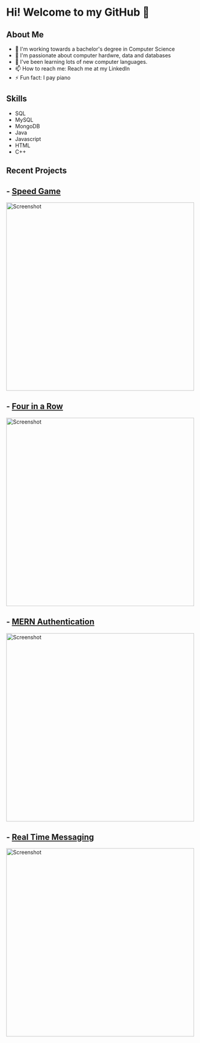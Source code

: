 # Hi! Welcome to my GitHub 👋

## About Me  
- 🔭 I'm working towards a bachelor's degree in Computer Science
- 💙 I'm passionate about computer hardwre, data and databases
- 🌱 I've been learning lots of new computer languages.
- 📫 How to reach me: Reach me at my LinkedIn
- ⚡ Fun fact: I pay piano

## Skills
- SQL
- MySQL
- MongoDB
- Java
- Javascript
- HTML
- C++

## Recent Projects

### 
## - [Speed Game](https://github.com/jessicacaron/Redacted_Speed_Game/tree/Version-2.0)
<img width="500" alt="Screenshot" src="https://vladistech1.github.io/images/SpeedPic2Lobby.jpg">

## - [Four in a Row](https://github.com/VLADisTECH1/FourInARow)
<img width="500" alt="Screenshot" src="https://vladistech1.github.io/images/fourinarowDemo1.gif">

## - [MERN Authentication](https://github.com/VLADisTECH1/MernAuthentication)
<img width="500" alt="Screenshot" src="https://vladistech1.github.io/images/AuthenticationDemo1.gif">

## - [Real Time Messaging](https://github.com/VLADisTECH1/RealtimeChat)
<img width="500" alt="Screenshot" src="https://vladistech1.github.io/images/RealTimeMessagingDemo1.gif">

##



